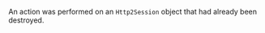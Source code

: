 
An action was performed on an `Http2Session` object that had already been
destroyed.

<a id="ERR_HTTP2_INVALID_SETTING_VALUE"></a>
